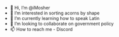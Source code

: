 - 👋 Hi, I’m @iMosher
- 👀 I’m interested in sorting acorns by shape
- 🌱 I’m currently learning how to speak Latin
- 💞️ I’m looking to collaborate on government policy
- 📫 How to reach me - Discord

<!---
iMosher/iMosher is a ✨ special ✨ repository because its `README.md` (this file) appears on your GitHub profile.
You can click the Preview link to take a look at your changes.
--->
